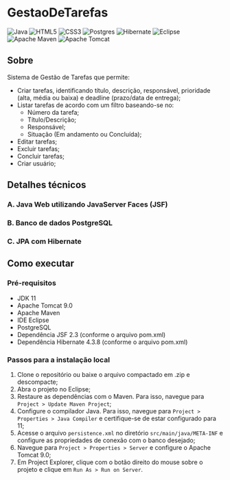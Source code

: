 # GestaoDeTarefas 
![Java](https://img.shields.io/badge/java-%23ED8B00.svg?style=for-the-badge&logo=openjdk&logoColor=white) ![HTML5](https://img.shields.io/badge/html5-%23E34F26.svg?style=for-the-badge&logo=html5&logoColor=white) ![CSS3](https://img.shields.io/badge/css3-%231572B6.svg?style=for-the-badge&logo=css3&logoColor=white) ![Postgres](https://img.shields.io/badge/postgres-%23316192.svg?style=for-the-badge&logo=postgresql&logoColor=white) ![Hibernate](https://img.shields.io/badge/Hibernate-59666C?style=for-the-badge&logo=Hibernate&logoColor=white) ![Eclipse](https://img.shields.io/badge/Eclipse-FE7A16.svg?style=for-the-badge&logo=Eclipse&logoColor=white) ![Apache Maven](https://img.shields.io/badge/Apache%20Maven-C71A36?style=for-the-badge&logo=Apache%20Maven&logoColor=white) ![Apache Tomcat](https://img.shields.io/badge/apache%20tomcat-%23F8DC75.svg?style=for-the-badge&logo=apache-tomcat&logoColor=black) 
## Sobre
Sistema de Gestão de Tarefas que permite:
- Criar tarefas, identificando título, descrição, responsável, prioridade (alta, média ou baixa) e deadline (prazo/data de entrega);
- Listar tarefas de acordo com um filtro baseando-se no: 
	- Número da tarefa;
	- Título/Descrição;
	- Responsável;
	- Situação (Em andamento ou Concluída);
- Editar tarefas;
- Excluir tarefas;
- Concluir tarefas;
- Criar usuário;
## Detalhes técnicos
### A. Java Web utilizando JavaServer Faces (JSF)
### B. Banco de dados PostgreSQL
### C. JPA com Hibernate

## Como executar
### Pré-requisitos
- JDK 11
- Apache Tomcat 9.0
- Apache Maven
- IDE Eclipse
- PostgreSQL
- Dependência JSF 2.3 (conforme o arquivo pom.xml)
- Dependência Hibernate 4.3.8 (conforme o arquivo pom.xml)
### Passos para a instalação local
1. Clone o repositório ou baixe o arquivo compactado em .zip e descompacte;
2. Abra o projeto no Eclipse;
3. Restaure as dependências com o Maven. Para isso, navegue para `Project > Update Maven Project`;
4. Configure o compilador Java. Para isso, navegue para `Project > Properties > Java Compiler` e certifique-se de estar configurado para 11;
5. Acesse o arquivo `persistence.xml` no diretório `src/main/java/META-INF` e configure as propriedades de conexão com o banco desejado;
6. Navegue para `Project > Properties > Server` e configure o Apache Tomcat 9.0;
7. Em Project Explorer, clique com o botão direito do mouse sobre o projeto e clique em `Run As > Run on Server`.